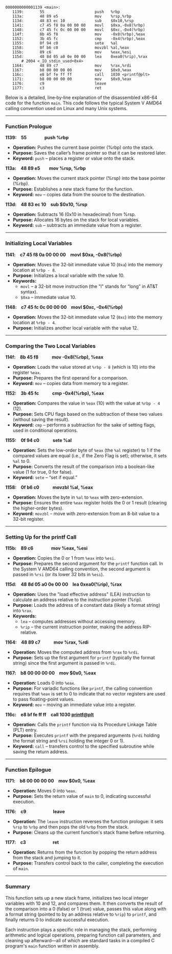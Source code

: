```assembly
0000000000001139 <main>:  
   1139:       55                      push   %rbp  
   113a:       48 89 e5                mov    %rsp,%rbp  
   113d:       48 83 ec 10             sub    $0x10,%rsp  
   1141:       c7 45 f8 0a 00 00 00    movl   $0xa,-0x8(%rbp)  
   1148:       c7 45 fc 0c 00 00 00    movl   $0xc,-0x4(%rbp)  
   114f:       8b 45 f8                mov    -0x8(%rbp),%eax  
   1152:       3b 45 fc                cmp    -0x4(%rbp),%eax  
   1155:       0f 94 c0                sete   %al  
   1158:       0f b6 c0                movzbl %al,%eax  
   115b:       89 c6                   mov    %eax,%esi  
   115d:       48 8d 05 a0 0e 00 00    lea    0xea0(%rip),%rax        # 2004 <_IO_stdin_used+0x4>  
   1164:       48 89 c7                mov    %rax,%rdi  
   1167:       b8 00 00 00 00          mov    $0x0,%eax  
   116c:       e8 bf fe ff ff          call   1030 <printf@plt>  
   1171:       b8 00 00 00 00          mov    $0x0,%eax  
   1176:       c9                      leave  
   1177:       c3                      ret
```

Below is a detailed, line‐by‐line explanation of the disassembled x86-64 code for the function `main`. This code follows the typical System V AMD64 calling convention used on Linux and many Unix systems.

---

### Function Prologue

**1139: 55    push %rbp**

- **Operation:** Pushes the current base pointer (%rbp) onto the stack.
- **Purpose:** Saves the caller’s frame pointer so that it can be restored later.
- **Keyword:** `push` – places a register or value onto the stack.

**113a: 48 89 e5  mov %rsp, %rbp**

- **Operation:** Moves the current stack pointer (%rsp) into the base pointer (%rbp).
- **Purpose:** Establishes a new stack frame for the function.
- **Keyword:** `mov` – copies data from the source to the destination.

**113d: 48 83 ec 10 sub $0x10, %rsp**

- **Operation:** Subtracts 16 (0x10 in hexadecimal) from %rsp.
- **Purpose:** Allocates 16 bytes on the stack for local variables.
- **Keyword:** `sub` – subtracts an immediate value from a register.

---

### Initializing Local Variables

**1141: c7 45 f8 0a 00 00 00 movl $0xa, -0x8(%rbp)**

- **Operation:** Moves the 32-bit immediate value 10 (`0xa`) into the memory location at `%rbp - 8`.
- **Purpose:** Initializes a local variable with the value 10.
- **Keywords:**
    - `movl` – a 32-bit move instruction (the "l" stands for “long” in AT&T syntax).
    - `$0xa` – immediate value 10.

**1148: c7 45 fc 0c 00 00 00 movl $0xc, -0x4(%rbp)**

- **Operation:** Moves the 32-bit immediate value 12 (`0xc`) into the memory location at `%rbp - 4`.
- **Purpose:** Initializes another local variable with the value 12.

---

### Comparing the Two Local Variables

**114f: 8b 45 f8   mov -0x8(%rbp), %eax**

- **Operation:** Loads the value stored at `%rbp - 8` (which is 10) into the register `%eax`.
- **Purpose:** Prepares the first operand for a comparison.
- **Keyword:** `mov` – copies data from memory to a register.

**1152: 3b 45 fc   cmp -0x4(%rbp), %eax**

- **Operation:** Compares the value in `%eax` (10) with the value at `%rbp - 4` (12).
- **Purpose:** Sets CPU flags based on the subtraction of these two values (without saving the result).
- **Keyword:** `cmp` – performs a subtraction for the sake of setting flags, used in conditional operations.

**1155: 0f 94 c0   sete %al**

- **Operation:** Sets the low-order byte of `%eax` (the `%al` register) to 1 if the compared values are equal (i.e., if the Zero Flag is set); otherwise, it sets `%al` to 0.
- **Purpose:** Converts the result of the comparison into a boolean-like value (1 for true, 0 for false).
- **Keyword:** `sete` – “set if equal.”

**1158: 0f b6 c0   movzbl %al, %eax**

- **Operation:** Moves the byte in `%al` to `%eax` with zero-extension.
- **Purpose:** Ensures the entire `%eax` register holds the 0 or 1 result (clearing the higher-order bytes).
- **Keyword:** `movzbl` – move with zero-extension from an 8-bit value to a 32-bit register.

---

### Setting Up for the printf Call

**115b: 89 c6    mov %eax, %esi**

- **Operation:** Copies the 0 or 1 from `%eax` into `%esi`.
- **Purpose:** Prepares the second argument for the `printf` function call. In the System V AMD64 calling convention, the second argument is passed in `%rsi` (or its lower 32 bits in `%esi`).

**115d: 48 8d 05 a0 0e 00 00 lea 0xea0(%rip), %rax**

- **Operation:** Uses the "load effective address" (LEA) instruction to calculate an address relative to the instruction pointer (%rip).
- **Purpose:** Loads the address of a constant data (likely a format string) into `%rax`.
- **Keywords:**
    - `lea` – computes addresses without accessing memory.
    - `%rip` – the current instruction pointer, making the address RIP-relative.

**1164: 48 89 c7   mov %rax, %rdi**

- **Operation:** Moves the computed address from `%rax` to `%rdi`.
- **Purpose:** Sets up the first argument for `printf` (typically the format string) since the first argument is passed in `%rdi`.

**1167: b8 00 00 00 00 mov $0x0, %eax**

- **Operation:** Loads 0 into `%eax`.
- **Purpose:** For variadic functions like `printf`, the calling convention requires that `%eax` is set to 0 to indicate that no vector registers are used to pass floating-point values.
- **Keyword:** `mov` – moving an immediate value into a register.

**116c: e8 bf fe ff ff call 1030 [printf@plt](mailto:printf@plt)**

- **Operation:** Calls the `printf` function via its Procedure Linkage Table (PLT) entry.
- **Purpose:** Executes `printf` with the prepared arguments (`%rdi` holding the format string and `%rsi` holding the integer 0 or 1).
- **Keyword:** `call` – transfers control to the specified subroutine while saving the return address.

---

### Function Epilogue

**1171: b8 00 00 00 00 mov $0x0, %eax**

- **Operation:** Moves 0 into `%eax`.
- **Purpose:** Sets the return value of `main` to 0, indicating successful execution.

**1176: c9      leave**

- **Operation:** The `leave` instruction reverses the function prologue: it sets `%rsp` to `%rbp` and then pops the old `%rbp` from the stack.
- **Purpose:** Cleans up the current function's stack frame before returning.

**1177: c3      ret**

- **Operation:** Returns from the function by popping the return address from the stack and jumping to it.
- **Purpose:** Transfers control back to the caller, completing the execution of `main`.

---

### Summary

This function sets up a new stack frame, initializes two local integer variables with 10 and 12, and compares them. It then converts the result of the comparison into a 0 (false) or 1 (true) value, passes this value along with a format string (pointed to by an address relative to `%rip`) to `printf`, and finally returns 0 to indicate successful execution.

Each instruction plays a specific role in managing the stack, performing arithmetic and logical operations, preparing function call parameters, and cleaning up afterward—all of which are standard tasks in a compiled C program's `main` function written in assembly.